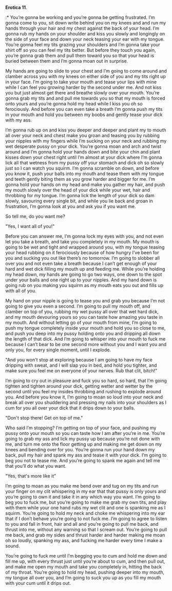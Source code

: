 **Erotica 11**.

:* You’re gonna be working and you’re gonna be getting frustrated. I’m gonna come to you, sit down write behind you on my knees and and run my hands through your hair and my chest against the back of your head. I’m gonna rub my hands on your shoulder and kiss you slowly and longingly on the side of your face and down your neck teasing your ear with my tongue. You’re gonna feel my tits grazing your shoulders and I’m gonna take your shirt off so you can feel my tits better. But before they touch you again, you’re gonna grab them and pull them toward you so that your head is buried between them and I’m gonna moan out in surprise. 

My hands are going to slide to your chest and I’m going to come around and clamber across you with my knees on either side of you and my tits right up in your face. I’m going to take your mouth and tease your lips with mine while I can feel you growing harder by the second under me. And not kiss you but just almost get there and breathe slowly over your mouth. You’re gonna grab my tits and and pull me towards you so that my mouth is forced onto yours and you’re gonna hold my head while I kiss you oh so ferociously. And before you can even take a breath I’m gonna push my tits in your mouth and hold you between my boobs and gently tease your dick with my ass. 

I’m gonna rub up on and kiss you deeper and deeper and plant my to mouth all over your neck and chest make you groan and teasing you by rubbing your nipples with my fingers while I’m sucking on your neck and rubbing my wet desperate pussy on your dick. You’re gonna moan and arch and twist around and I’m gonna hold your hands down and bite your chin and plant kisses down your chest right until I’m almost at your dick where I’m gonna lick all that wetness from my pussy off your stomach and dick oh so slowly just so I can watch you squirm. I’m gonna scramble on down, and before you know it, push your balls into my mouth and tease them with my tongue and teeth gently biting them as you grow harder and bigger for me. I’m gonna hold your hands on my head and make you gather my hair, and push my mouth slowly over the head of your dick while your wet, hair and throbbing for my tongue. I’m gonna lick the length of your dick so dam slowly, savouring every single bit, and while you lie back and groan in frustration, I’m gonna look at you and ask you if you want me.

So tell me, do you want me?

"Yes, I want all of you!"

Before you can answer me, I’m gonna lock my eyes with you, and not even let you take a breath, and take you completely in my mouth. My mouth is going to be wet and tight and wrapped around you, with my tongue teasing your head rubbing on it ferociously because of how hungry I’ve been for you and sucking you out like there’s no tomorrow. I’m going to slobber all over you and not even take a breath because I can’t get enough of your hard and wet dick filling my mouth up and feeding me. While you’re holding my head down, my hands are going to go two ways, one down to the spot under your balls and one right up to your nipples. And my hand down is going rub on you making you squirm as my mouth eats you out and fills up with all of you. 

My hand on your nipple is going to tease you and grab you because I’m not going to give you even a second. I’m going to pull my mouth off, and clamber on top of you, rubbing my wet pussy all over that wet hard dick, and my mouth devouring yours so you can taste how amazing you taste in my mouth. And without letting go of your mouth from mine, I’m going to push my tongue completely inside your mouth and hold you so close to me, and push you deep into my pussy holding onto you and dripping all down the length of that dick. And I’m going to whisper into your mouth to fuck me because I can’t bear to be one second more without you and I want you and only you, for every single moment, until I explode.

"And you won't stop at exploring because I am going to have my face dripping with sweat, and I will slap you in bed, and hold you tighter, and make sure you feel me on everyone of your nerves. Rub that clit, bitch!"

I’m going to cry out in pleasure and fuck you so hard, so hard, that I’m going tighten and tighten around your dick, getting wetter and wetter by the second until you feel my insides throbbing and rushing to explode around you. And before you know it, I’m going to moan so loud into your neck and break all over you shuddering and pressing my nails into your shoulders as I cum for you all over your dick that it drips down to your balls.

"Don't stop there! Get on top of me."

Who said I’m stopping? I’m getting on top of your face, and pushing my pussy onto your mouth so you can taste how I am after you’re in me. You’re going to grab my ass and lick my pussy up because you’re not done with me, and turn me onto the floor getting up and making me get down on my knees and bending over for you. You’re gonna run your hand down my back, pull my hair and spank my ass and tease it with your dick. I’m going to beg you not to tease me. And you’re going to spank me again and tell me that you’ll do what you want.

"Yes, that's more like it"

I’m going to moan as you make me bend over and tug on my tits and run your finger on my clit whispering in my ear that that pussy is only yours and you’re going to own it and take it in any which way you want. I’m going to beg you to fuck me, but you’re going to make me grab my own tits, and play with them while your one hand rubs my wet clit and one is spanking me as I squirm. You’re going to hold my neck and choke me whispering into my ear that if I don’t behave you’re going to not fuck me. I’m going to agree to listen to you and fall in front, hair and all and you’re going to pull me back, and thrust into me, without any warning so that I scream out. You’re going to pull me back, and grab my sides and thrust harder and harder making me moan oh so loudly, spanking my ass, and fucking me harder every time I make a sound.

You’re going to fuck me until I’m begging you to cum and hold me down and fill me up, with every thrust just until you’re about to cum, and then pull out, and make me open my mouth and take you completely in, hitting the back of my throat. You’re going to hold my head, pushing deeper into my mouth, my tongue all over you, and I’m going to suck you up as you fill my mouth with your cum until it drips out.
